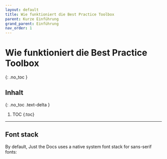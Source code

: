 ```yaml
---
layout: default
title: Wie funktioniert die Best Practice Toolbox
parent: Kurze Einführung
grand_parent: Einführung
nav_order: 1
---
```


# Wie funktioniert die Best Practice Toolbox
{: .no_toc }

## Inhalt
{: .no_toc .text-delta }

1. TOC
{:toc}

---

## Font stack

By default, Just the Docs uses a native system font stack for sans-serif fonts:
